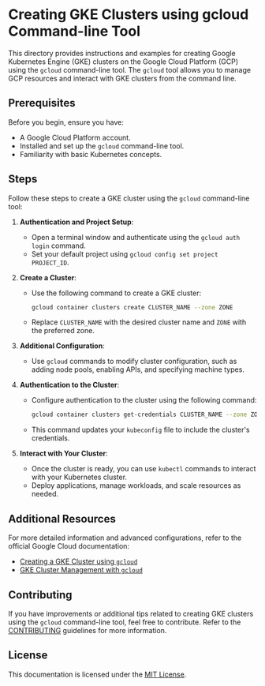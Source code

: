 # Creating GKE Clusters using gcloud Command-line Tool

This directory provides instructions and examples for creating Google Kubernetes Engine (GKE) clusters on the Google Cloud Platform (GCP) using the `gcloud` command-line tool. The `gcloud` tool allows you to manage GCP resources and interact with GKE clusters from the command line.

## Prerequisites

Before you begin, ensure you have:

- A Google Cloud Platform account.
- Installed and set up the `gcloud` command-line tool.
- Familiarity with basic Kubernetes concepts.

## Steps

Follow these steps to create a GKE cluster using the `gcloud` command-line tool:

1. **Authentication and Project Setup**:
   - Open a terminal window and authenticate using the `gcloud auth login` command.
   - Set your default project using `gcloud config set project PROJECT_ID`.

2. **Create a Cluster**:
   - Use the following command to create a GKE cluster:
     ```bash
     gcloud container clusters create CLUSTER_NAME --zone ZONE
     ```
   - Replace `CLUSTER_NAME` with the desired cluster name and `ZONE` with the preferred zone.

3. **Additional Configuration**:
   - Use `gcloud` commands to modify cluster configuration, such as adding node pools, enabling APIs, and specifying machine types.

4. **Authentication to the Cluster**:
   - Configure authentication to the cluster using the following command:
     ```bash
     gcloud container clusters get-credentials CLUSTER_NAME --zone ZONE
     ```
   - This command updates your `kubeconfig` file to include the cluster's credentials.

5. **Interact with Your Cluster**:
   - Once the cluster is ready, you can use `kubectl` commands to interact with your Kubernetes cluster.
   - Deploy applications, manage workloads, and scale resources as needed.

## Additional Resources

For more detailed information and advanced configurations, refer to the official Google Cloud documentation:
- [Creating a GKE Cluster using `gcloud`](https://cloud.google.com/kubernetes-engine/docs/how-to/creating-a-cluster#gcloud)
- [GKE Cluster Management with `gcloud`](https://cloud.google.com/kubernetes-engine/docs/how-to/cluster-management)

## Contributing

If you have improvements or additional tips related to creating GKE clusters using the `gcloud` command-line tool, feel free to contribute. Refer to the [CONTRIBUTING](../CONTRIBUTING.md) guidelines for more information.

## License

This documentation is licensed under the [MIT License](../LICENSE).

